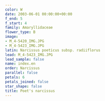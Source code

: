```yaml
---
color: W
date: 2003-06-01 00:00:00+00:00
f_end: 5
f_start: 4
family: Amaryllidaceae
flower_type: B
image:
- M_4-5420_IMG.JPG
- M_4-5423_IMG.JPG
latin: Narcissus poeticus subsp. radiiflorus
lead: M_4-5423_IMG.JPG
lead_sample: false
name: index.en
order: Narcissus
parallel: false
petals: 6
petals_joined: false
star_shape: false
title: Poet's narcissus
---
```

